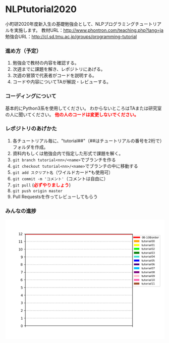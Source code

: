 # NLPtutorial2020
小町研2020年度新入生の基礎勉強会として、NLPプログラミングチュートリアルを実施します。
教材URL：http://www.phontron.com/teaching.php?lang=ja
勉強会URL：http://cl.sd.tmu.ac.jp/groups/programming-tutorial

### 進め方（予定）
1. 勉強会で教材の内容を確認する。
2. 次週までに課題を解き、レポジトリにあげる。
3. 次週の冒頭で代表者がコードを説明する。
4. コードや内容についてTAが解説・レビューする。

### コーディングについて
基本的にPython3系を使用してください。
わからないところはTAまたは研究室の人に聞いてください。
<font color=#ff00000><b>他の人のコードは変更しないでください。</b></font>

### レポジトリのあげかた
1. 各チュートリアル毎に、"tutorial##"（##はチュートリアルの番号を2桁で）フォルダを作成。
2. 資料内もしくは勉強会内で指定した形式で課題を解く。
3. `git branch tutorial<nn>/<name>`でブランチを作る
4. `git checkout tutorial<nn>/<name>`でブランチの中に移動する
5. `git add スクリプト名`（ワイルドカード*も使用可）
6. `git commit -m 'コメント'`（コメントは自由に）
7. `git pull` (<font color=red><b>必ずやりましょう</b></font>)
8. `git push origin master`
9. Pull Requestsを作ってレビューしてもらう

### みんなの進捗
![progress](progress.png)
